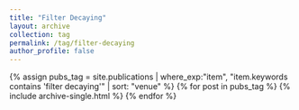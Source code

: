 ```yaml
---
title: "Filter Decaying"
layout: archive
collection: tag
permalink: /tag/filter-decaying
author_profile: false
---
```


{% assign pubs_tag = site.publications | where_exp:"item", "item.keywords contains 'filter decaying'" | sort: "venue" %}
{% for post in pubs_tag %}
  {% include archive-single.html %}
{% endfor %}